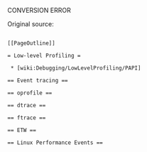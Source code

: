 CONVERSION ERROR

Original source:

```trac

[[PageOutline]]

= Low-level Profiling =

 * [wiki:Debugging/LowLevelProfiling/PAPI]

== Event tracing ==

== oprofile ==

== dtrace ==

== ftrace ==

== ETW ==

== Linux Performance Events ==

```
